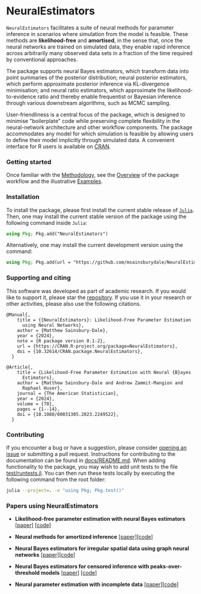 # NeuralEstimators

`NeuralEstimators` facilitates a suite of neural methods for parameter inference in scenarios where simulation from the model is feasible. These methods are **likelihood-free** and **amortised**, in the sense that, once the neural networks are trained on simulated data, they enable rapid inference across arbitrarily many observed data sets in a fraction of the time required by conventional approaches. 

The package supports neural Bayes estimators, which transform data into point summaries of the posterior distribution; neural posterior estimators, which perform approximate posterior inference via KL-divergence minimisation; and neural ratio estimators, which approximate the likelihood-to-evidence ratio and thereby enable frequentist or Bayesian inference through various downstream algorithms, such as MCMC sampling. 

User-friendliness is a central focus of the package, which is designed to minimise "boilerplate" code while preserving complete flexibility in the neural-network architecture and other workflow components. The package accommodates any model for which simulation is feasible by allowing users to define their model implicitly through simulated data. A convenient interface for R users is available on [CRAN](https://cran.r-project.org/web/packages/NeuralEstimators/index.html).

### Getting started 

Once familiar with the [Methodology](@ref), see the [Overview](@ref) of the package workflow and the illustrative [Examples](@ref).


### Installation

To install the package, please first install the current stable release of [`Julia`](https://julialang.org/downloads/). Then, one may install the current stable version of the package using the following command inside `Julia`:

```julia
using Pkg; Pkg.add("NeuralEstimators")
```

Alternatively, one may install the current development version using the command:

```julia
using Pkg; Pkg.add(url = "https://github.com/msainsburydale/NeuralEstimators.jl")
```

### Supporting and citing

This software was developed as part of academic research. If you would like to support it, please star the [repository](https://github.com/msainsburydale/NeuralEstimators.jl). If you use it in your research or other activities, please also use the following citations.

```
@Manual{,
    title = {{NeuralEstimators}: Likelihood-Free Parameter Estimation
      using Neural Networks},
    author = {Matthew Sainsbury-Dale},
    year = {2024},
    note = {R package version 0.1-2},
    url = {https://CRAN.R-project.org/package=NeuralEstimators},
    doi = {10.32614/CRAN.package.NeuralEstimators},
  }

@Article{,
    title = {Likelihood-Free Parameter Estimation with Neural {B}ayes
      Estimators},
    author = {Matthew Sainsbury-Dale and Andrew Zammit-Mangion and
      Raphael Huser},
    journal = {The American Statistician},
    year = {2024},
    volume = {78},
    pages = {1--14},
    doi = {10.1080/00031305.2023.2249522},
  }
```

### Contributing

If you encounter a bug or have a suggestion, please consider [opening an issue](https://github.com/msainsburydale/NeuralEstimators.jl/issues) or submitting a pull request. Instructions for contributing to the documentation can be found in [docs/README.md](https://github.com/msainsburydale/NeuralEstimators.jl/tree/main/docs/README.md). When adding functionality to the package, you may wish to add unit tests to the file [test/runtests.jl](https://github.com/msainsburydale/NeuralEstimators.jl/tree/main/test/runtests.jl). You can then run these tests locally by executing the following command from the root folder:
```bash
julia --project=. -e "using Pkg; Pkg.test()"
```

### Papers using NeuralEstimators

- **Likelihood-free parameter estimation with neural Bayes estimators** [[paper]](https://doi.org/10.1080/00031305.2023.2249522) [[code]](https://github.com/msainsburydale/NeuralBayesEstimators)

- **Neural methods for amortized inference** [[paper]](https://doi.org/10.1146/annurev-statistics-112723-034123)[[code]](https://github.com/andrewzm/Amortised_Neural_Inference_Review)

- **Neural Bayes estimators for irregular spatial data using graph neural networks** [[paper]](https://doi.org/10.1080/10618600.2024.2433671)[[code]](https://github.com/msainsburydale/NeuralEstimatorsGNN)

- **Neural Bayes estimators for censored inference with peaks-over-threshold models** [[paper]](https://jmlr.org/papers/v25/23-1134.html) [[code]](https://github.com/Jbrich95/CensoredNeuralEstimators)

- **Neural parameter estimation with incomplete data** [[paper]](https://arxiv.org/abs/2501.04330)[[code]](https://github.com/msainsburydale/NeuralIncompleteData)
